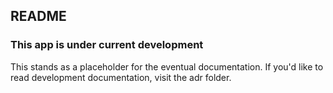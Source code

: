 ## README 
### This app is under current development

This stands as a placeholder for the eventual documentation.
If you'd like to read development documentation, visit the adr folder.
